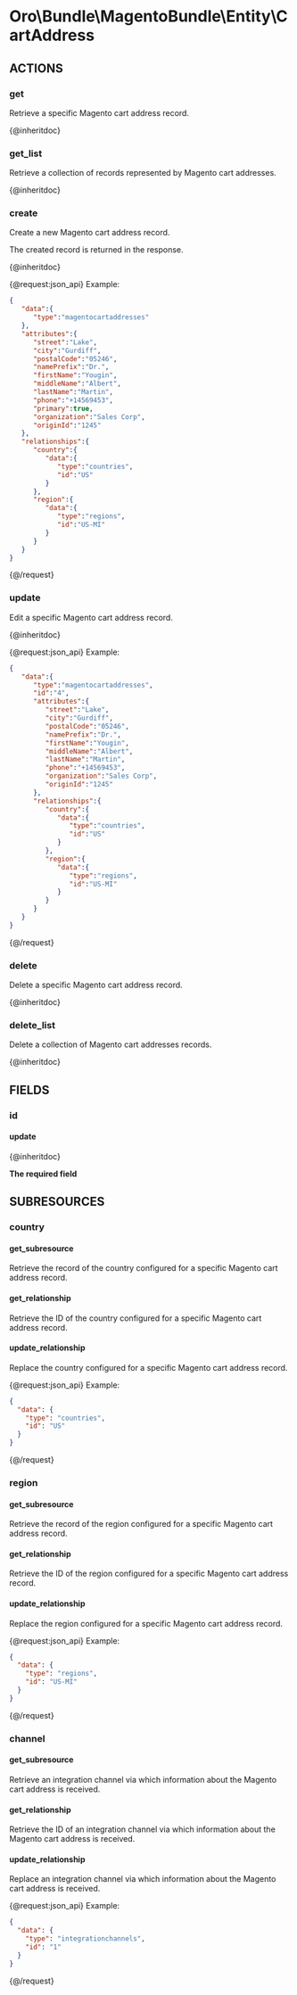 # Oro\Bundle\MagentoBundle\Entity\CartAddress

## ACTIONS  

### get

Retrieve a specific Magento cart address record.

{@inheritdoc}

### get_list

Retrieve a collection of records represented by Magento cart addresses.

{@inheritdoc}

### create

Create a new Magento cart address record.

The created record is returned in the response.

{@inheritdoc}

{@request:json_api}
Example:

```JSON
{  
   "data":{  
      "type":"magentocartaddresses"
   },
   "attributes":{  
      "street":"Lake",
      "city":"Gurdiff",
      "postalCode":"05246",
      "namePrefix":"Dr.",
      "firstName":"Yougin",
      "middleName":"Albert",
      "lastName":"Martin",
      "phone":"+14569453",
      "primary":true,
      "organization":"Sales Corp",
      "originId":"1245"
   },
   "relationships":{  
      "country":{  
         "data":{  
            "type":"countries",
            "id":"US"
         }
      },
      "region":{  
         "data":{  
            "type":"regions",
            "id":"US-MI"
         }
      }
   }
}
```
{@/request}

### update

Edit a specific Magento cart address record.

{@inheritdoc}

{@request:json_api}
Example:

```JSON
{  
   "data":{  
      "type":"magentocartaddresses",
      "id":"4",
      "attributes":{  
         "street":"Lake",
         "city":"Gurdiff",
         "postalCode":"05246",
         "namePrefix":"Dr.",
         "firstName":"Yougin",
         "middleName":"Albert",
         "lastName":"Martin",
         "phone":"+14569453",
         "organization":"Sales Corp",
         "originId":"1245"
      },
      "relationships":{  
         "country":{  
            "data":{  
               "type":"countries",
               "id":"US"
            }
         },
         "region":{  
            "data":{  
               "type":"regions",
               "id":"US-MI"
            }
         }
      }
   }
}
```
{@/request}

### delete

Delete a specific Magento cart address record.

{@inheritdoc}

### delete_list

Delete a collection of Magento cart addresses records.

{@inheritdoc}

## FIELDS

### id

#### update

{@inheritdoc}

**The required field**

## SUBRESOURCES

### country

#### get_subresource

Retrieve the record of the country configured for a specific Magento cart address record.

#### get_relationship

Retrieve the ID of the country configured for a specific Magento cart address record.

#### update_relationship

Replace the country configured for a specific Magento cart address record.

{@request:json_api}
Example:

```JSON
{
  "data": {
    "type": "countries",
    "id": "US"
  }
}
```
{@/request}

### region

#### get_subresource

Retrieve the record of the region configured for a specific Magento cart address record.

#### get_relationship

Retrieve the ID of the region configured for a specific Magento cart address record.

#### update_relationship

Replace the region configured for a specific Magento cart address record.

{@request:json_api}
Example:

```JSON
{
  "data": {
    "type": "regions",
    "id": "US-MI"
  }
}
```
{@/request}

### channel

#### get_subresource

Retrieve an integration channel via which information about the Magento cart address is received.

#### get_relationship

Retrieve the ID of an integration channel via which information about the Magento cart address is received.

#### update_relationship

Replace an integration channel via which information about the Magento cart address is received.

{@request:json_api}
Example:

```JSON
{
  "data": {
    "type": "integrationchannels",
    "id": "1"
  }
}
```
{@/request}
